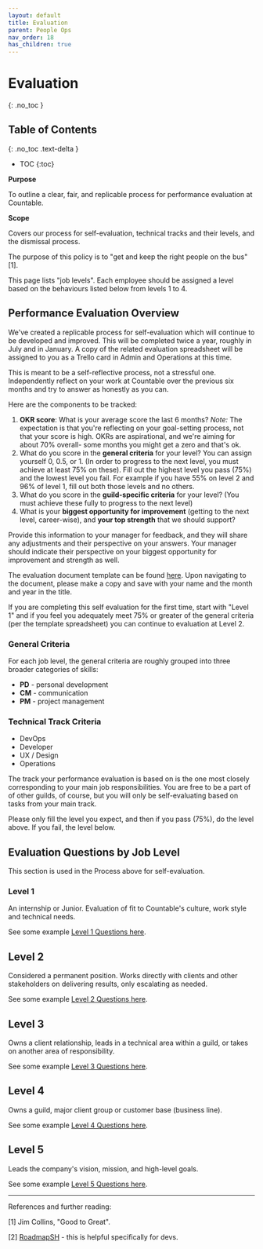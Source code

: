 ```yaml
---
layout: default
title: Evaluation
parent: People Ops
nav_order: 18
has_children: true
---
```


# Evaluation

{: .no_toc }

## Table of Contents

{: .no_toc .text-delta }

- TOC
   {:toc}

**Purpose**

To outline a clear, fair, and replicable process for performance
evaluation at Countable.

**Scope**

Covers our process for self-evaluation, technical tracks and their
levels, and the dismissal process.

The purpose of this policy is to "get and keep the right people on the
bus" \[1\].

This page lists "job levels". Each employee should be assigned a level
based on the behaviours listed below from levels 1 to 4.

## Performance Evaluation Overview

We've created a replicable process for self-evaluation which will
continue to be developed and improved. This will be completed twice a
year, roughly in July and in January. A copy of the related evaluation
spreadsheet will be assigned to you as a Trello card in Admin and
Operations at this time.

This is meant to be a self-reflective process, not a stressful one.
Independently reflect on your work at Countable over the previous six
months and try to answer as honestly as you can.

Here are the components to be tracked:

1.  **OKR score**: What is your average score the last 6 months? *Note:*
    The expectation is that you're reflecting on your goal-setting process,
    not that your score is high. OKRs are aspirational, and we're aiming
    for about 70% overall- some months you might get a zero and that's ok.
3.  What do you score in the **general criteria** for your level? You
    can assign yourself 0, 0.5, or 1. (In order to progress to the next
    level, you must achieve at least 75% on these). Fill out the highest level you pass (75%) and the lowest level you fail. For example if you have 55% on level 2 and 96% of level 1, fill out both those levels and no others.
3.  What do you score in the **guild-specific criteria** for your level?
    (You must achieve these fully to progress to the next level)
4.  What is your **biggest opportunity for improvement** (getting to the
    next level, career-wise), and **your top strength** that we should
    support?

Provide this information to your manager for feedback, and they will
share any adjustments and their perspective on your answers. Your
manager should indicate their perspective on your biggest opportunity
for improvement and strength as well.

The evaluation document template can be found [here](https://docs.google.com/spreadsheets/d/1WZq39ujt32hhRJetP0syLyTML57cgmhMF3ijfzIb3gU/edit#gid=0).
Upon navigating to the document, please make a copy and save with your name and the month and year in the title.

If you are completing this self evaluation for the first time, start with
"Level 1" and if you feel you adequately meet 75% or greater of the general
criteria (per the template spreadsheet) you can continue to evaluation at Level 2.

### General Criteria

For each job level, the general criteria are roughly grouped into three
broader categories of skills:

  - **PD** - personal development
  - **CM** - communication
  - **PM** - project management

### Technical Track Criteria

  - DevOps
  - Developer
  - UX / Design
  - Operations

The track your performance evaluation is based on is the one most
closely corresponding to your main job responsibilities. You are free to
be a part of of other guilds, of course, but you will only be
self-evaluating based on tasks from your main track.

Please only fill the level you expect, and then if you pass (75%), 
do the level above. If you fail, the level below.

## Evaluation Questions by Job Level

This section is used in the Process above for self-evaluation.

### Level 1

An internship or Junior. Evaluation of fit to Countable's culture, work
style and technical needs.

See some example [Level 1 Questions here](./evaluation/LEVEL_1_QUESTIONS.md).

## Level 2

Considered a permanent position. Works directly with clients and other
stakeholders on delivering results, only escalating as needed.

See some example [Level 2 Questions here](./evaluation/LEVEL_2_QUESTIONS.md).

## Level 3

Owns a client relationship, leads in a technical area within a guild, or
takes on another area of responsibility.

See some example [Level 3 Questions here](./evaluation/LEVEL_3_QUESTIONS.md).

## Level 4

Owns a guild, major client group or customer base (business line).

See some example [Level 4 Questions here](./evaluation/LEVEL_4_QUESTIONS.md).

## Level 5

Leads the company's vision, mission, and high-level goals.

See some example [Level 5 Questions here](./evaluation/LEVEL_5_QUESTIONS.md).

-----
References and further reading:

\[1\] Jim Collins, "Good to Great".

\[2\] [RoadmapSH](https://roadmap.sh/guides/levels-of-seniority) - this
is helpful specifically for devs.
